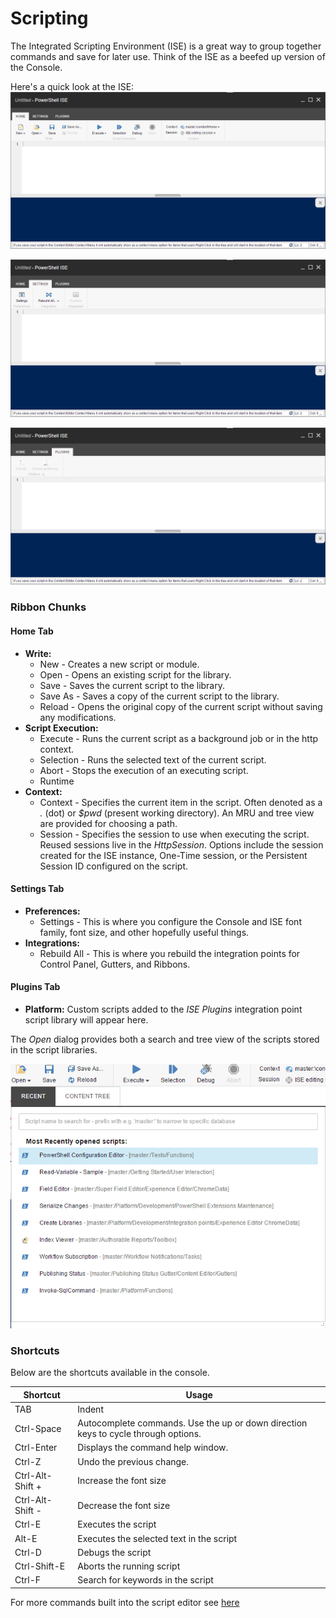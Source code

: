 # Scripting

The Integrated Scripting Environment (ISE) is a great way to group together commands and save for later use. Think of the ISE as a beefed up version of the Console.

Here's a quick look at the ISE:
[![PowerShell ISE](images/screenshots/ise-empty.png)](http://youtu.be/RCDprfRsbSU "Click for a quick demo")

![ISE Settings Tab](images/screenshots/ise-settings.png)

![ISE Plugins Tab](images/screenshots/ise-plugins.png)

### Ribbon Chunks

#### Home Tab
* **Write:**
  * New - Creates a new script or module.
  * Open - Opens an existing script for the library.
  * Save - Saves the current script to the library.
  * Save As - Saves a copy of the current script to the library.
  * Reload - Opens the original copy of the current script without saving any modifications.
* **Script Execution:**
  * Execute - Runs the current script as a background job or in the http context.
  * Selection - Runs the selected text of the current script.
  * Abort - Stops the execution of an executing script.
  * Runtime
* **Context:**
  * Context - Specifies the current item in the script. Often denoted as a *.* (dot) or *$pwd* (present working directory). An MRU and tree view are provided for choosing a path.
  * Session - Specifies the session to use when executing the script. Reused sessions live in the *HttpSession*. Options include the session created for the ISE instance, One-Time session, or the Persistent Session ID configured on the script.

#### Settings Tab
* **Preferences:**
  * Settings - This is where you configure the Console and ISE font family, font size, and other hopefully useful things.
* **Integrations:**
  * Rebuild All - This is where you rebuild the integration points for Control Panel, Gutters, and Ribbons. 

#### Plugins Tab
* **Platform:** Custom scripts added to the *ISE Plugins* integration point script library will appear here.

The *Open* dialog provides both a search and tree view of the scripts stored in the script libraries. 

![Open Script Dialog](images/screenshots/ise-opendialog.png)

### Shortcuts
Below are the shortcuts available in the console.

| Shortcut  | Usage |
| --------  | ----- |
| TAB       | Indent |
| Ctrl-Space       | Autocomplete commands. Use the up or down direction keys to cycle through options.  |
| Ctrl-Enter | Displays the command help window. |
| Ctrl-Z | Undo the previous change. |
| Ctrl-Alt-Shift +  | Increase the font size |
| Ctrl-Alt-Shift -  | Decrease the font size |
| Ctrl-E | Executes the script |
| Alt-E | Executes the selected text in the script |
| Ctrl-D | Debugs the script |
| Ctrl-Shift-E | Aborts the running script |
| Ctrl-F | Search for keywords in the script |

For more commands built into the script editor see [here][1]

[1]: https://github.com/ajaxorg/ace/wiki/Default-Keyboard-Shortcuts